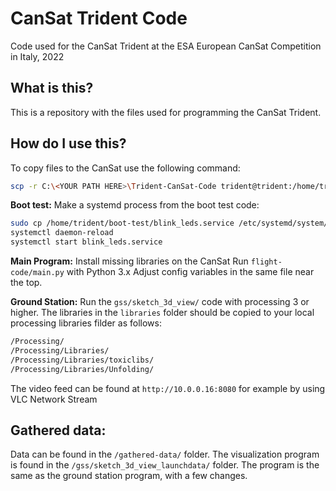 # CanSat Trident Code
 Code used for the CanSat Trident at the ESA European CanSat Competition in Italy, 2022

## What is this?
This is a repository with the files used for programming the CanSat Trident.

## How do I use this?
To copy files to the CanSat use the following command:

```bash
scp -r C:\<YOUR PATH HERE>\Trident-CanSat-Code trident@trident:/home/trident/
```

**Boot test:**
Make a systemd process from the boot test code:

```bash
sudo cp /home/trident/boot-test/blink_leds.service /etc/systemd/system/
systemctl daemon-reload
systemctl start blink_leds.service
```

**Main Program:**
Install missing libraries on the CanSat
Run `flight-code/main.py` with Python 3.x
Adjust config variables in the same file near the top.

**Ground Station:**
Run the `gss/sketch_3d_view/` code with processing 3 or higher. The libraries in the `libraries` folder should be copied to your local processing libraries filder as follows:

```bash
/Processing/
/Processing/Libraries/
/Processing/Libraries/toxiclibs/
/Processing/Libraries/Unfolding/
```

The video feed can be found at `http://10.0.0.16:8080` for example by using VLC Network Stream

## Gathered data:
Data can be found in the `/gathered-data/` folder. The visualization program is found in the `/gss/sketch_3d_view_launchdata/` folder. The program is the same as the ground station program, with a few changes.
